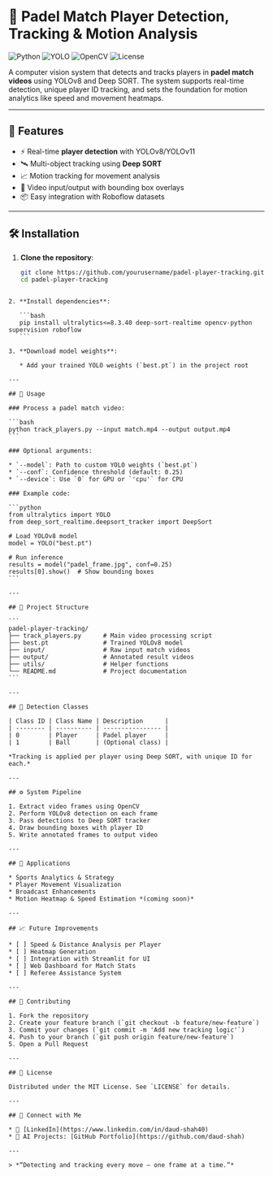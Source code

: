 # 🎾 Padel Match Player Detection, Tracking & Motion Analysis

![Python](https://img.shields.io/badge/Python-3.11+-blue)
![YOLO](https://img.shields.io/badge/YOLO-Ultralytics-red)
![OpenCV](https://img.shields.io/badge/OpenCV-4.5+-orange)
![License](https://img.shields.io/badge/License-MIT-yellow)

A computer vision system that detects and tracks players in **padel match videos** using YOLOv8 and Deep SORT. The system supports real-time detection, unique player ID tracking, and sets the foundation for motion analytics like speed and movement heatmaps.

---

## 🌟 Features

- ⚡ Real-time **player detection** with YOLOv8/YOLOv11
- 🛰️ Multi-object tracking using **Deep SORT**
- 📈 Motion tracking for movement analysis
- 🎥 Video input/output with bounding box overlays
- 📦 Easy integration with Roboflow datasets

---

## 🛠️ Installation

1. **Clone the repository**:
   ```bash
   git clone https://github.com/yourusername/padel-player-tracking.git
   cd padel-player-tracking
````

2. **Install dependencies**:

   ```bash
   pip install ultralytics<=8.3.40 deep-sort-realtime opencv-python supervision roboflow
   ```

3. **Download model weights**:

   * Add your trained YOLO weights (`best.pt`) in the project root

---

## 🚀 Usage

### Process a padel match video:

```bash
python track_players.py --input match.mp4 --output output.mp4
```

### Optional arguments:

* `--model`: Path to custom YOLO weights (`best.pt`)
* `--conf`: Confidence threshold (default: 0.25)
* `--device`: Use `0` for GPU or `'cpu'` for CPU

### Example code:

```python
from ultralytics import YOLO
from deep_sort_realtime.deepsort_tracker import DeepSort

# Load YOLOv8 model
model = YOLO("best.pt")

# Run inference
results = model("padel_frame.jpg", conf=0.25)
results[0].show()  # Show bounding boxes
```

---

## 📂 Project Structure

```
padel-player-tracking/
├── track_players.py      # Main video processing script
├── best.pt               # Trained YOLOv8 model
├── input/                # Raw input match videos
├── output/               # Annotated result videos
├── utils/                # Helper functions
└── README.md             # Project documentation
```

---

## 🧠 Detection Classes

| Class ID | Class Name | Description      |
| -------- | ---------- | ---------------- |
| 0        | Player     | Padel player     |
| 1        | Ball       | (Optional class) |

*Tracking is applied per player using Deep SORT, with unique ID for each.*

---

## ⚙️ System Pipeline

1. Extract video frames using OpenCV
2. Perform YOLOv8 detection on each frame
3. Pass detections to Deep SORT tracker
4. Draw bounding boxes with player ID
5. Write annotated frames to output video

---

## 🎯 Applications

* Sports Analytics & Strategy
* Player Movement Visualization
* Broadcast Enhancements
* Motion Heatmap & Speed Estimation *(coming soon)*

---

## 📈 Future Improvements

* [ ] Speed & Distance Analysis per Player
* [ ] Heatmap Generation
* [ ] Integration with Streamlit for UI
* [ ] Web Dashboard for Match Stats
* [ ] Referee Assistance System

---

## 🤝 Contributing

1. Fork the repository
2. Create your feature branch (`git checkout -b feature/new-feature`)
3. Commit your changes (`git commit -m 'Add new tracking logic'`)
4. Push to your branch (`git push origin feature/new-feature`)
5. Open a Pull Request

---

## 📜 License

Distributed under the MIT License. See `LICENSE` for details.

---

## 🔗 Connect with Me

* 💼 [LinkedIn](https://www.linkedin.com/in/daud-shah40)
* 🧠 AI Projects: [GitHub Portfolio](https://github.com/daud-shah)

---

> *“Detecting and tracking every move – one frame at a time.”*
